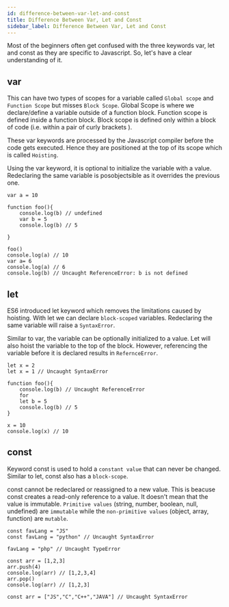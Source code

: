 ```yaml
---
id: difference-between-var-let-and-const
title: Difference Between Var, Let and Const
sidebar_label: Difference Between Var, Let and Const
---
```


Most of the beginners often get confused with the three keywords var, let and const as they are specific to Javascript. So, let's have a clear understanding of it.

## var

This can have two types of scopes for a variable called `Global scope` and `Function Scope` but misses `Block Scope`. Global Scope is where we declare/define a variable outside of a function block. Function scope is defined inside a function block. Block scope is defined only within a block of code (i.e. within a pair of curly brackets ). 

These var keywords are processed by the Javascript compiler before the code gets executed. Hence they are positioned at the top of its scope which is called `Hoisting`.

Using the var keyword, it is optional to initialize the variable with a value. Redeclaring the same variable is posobjectsible as it overrides the previous one.


```
var a = 10

function foo(){
    console.log(b) // undefined
    var b = 5
    console.log(b) // 5

}

foo()
console.log(a) // 10
var a= 6
console.log(a) // 6
console.log(b) // Uncaught ReferenceError: b is not defined

```

## let

ES6 introduced let keyword which removes the limitations caused by hoisting. With let we can declare `block-scoped` variables. Redeclaring the same variable will raise a `SyntaxError`.

Similar to var, the variable can be optionally initialized to a value. Let will also hoist the variable to the top of the block. However, referencing the variable before it is declared results in `RefernceError`.

```
let x = 2
let x = 1 // Uncaught SyntaxError

function foo(){
    console.log(b) // Uncaught ReferenceError
    for 
    let b = 5
    console.log(b) // 5
}

x = 10
console.log(x) // 10

```

## const

Keyword const is used to hold a `constant value` that can never be changed. Similar to let, const also has a `block-scope`.

const cannot be redeclared or reassigned to a new value. This is beacuse const creates a read-only reference to a value. It doesn't mean that the value is immutable. `Primitive values` (string, number, boolean, null, undefined) are `immutable` while the `non-primitive values` (object, array, function) are `mutable`.

```
const favLang = "JS"
const favLang = "python" // Uncaught SyntaxError

favLang = "php" // Uncaught TypeError

const arr = [1,2,3]
arr.push(4)
console.log(arr) // [1,2,3,4]
arr.pop()
console.log(arr) // [1,2,3]

const arr = ["JS","C","C++","JAVA"] // Uncaught SyntaxError

```



